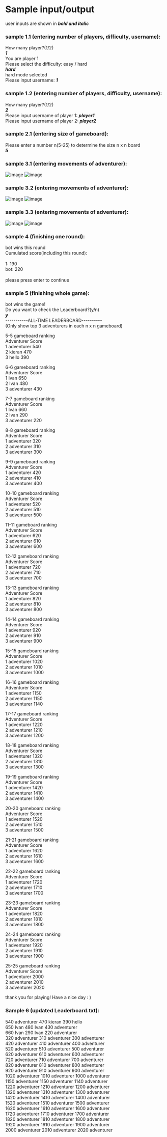 # Sample input/output
user inputs are shown in ***bold and italic***

### sample 1.1 (entering number of players, difficulty, username):

  How many player?(1/2)<br />
  ***1*** <br />
  You are player 1<br />
  Please select the difficulty: easy / hard<br />
  ***hard***<br />
  hard mode selected<br />
  Please input username: ***1***

### sample 1.2 (entering number of players, difficulty, username):

  How many player?(1/2)<br />
  ***2*** <br />
  Please input username of player 1: ***player1***<br />
  Please input username of player 2: ***player2***<br />

### sample 2.1 (entering size of gameboard):

  Please enter a number n(5-25) to determine the size n x n board<br />
  ***5***
  
### sample 3.1 (entering movements of adventurer):
![image](golden_rush_a_1.1.png)
![image](golden_rush_a_1.2.png)

### sample 3.2 (entering movements of adventurer):
![image](golden_rush_d_1.1.png)
![image](golden_rush_d_1.2.png)

### sample 3.3 (entering movements of adventurer):
![image](golden_rush_w_1.1.png)
![image](golden_rush_w_1.1.png)

### sample 4 (finishing one round):<br />

  bot wins this round<br />
  Cumulated score(including this round): <br />
  <br />
  1: 190<br />
  bot: 220<br />
  <br />
  please press enter to continue<br />

### sample 5 (finishing whole game):<br />


  bot wins the game!<br />
  Do you want to check the Leaderboard?(y/n)<br />
  ***y***<br />
  -----------ALL-TIME LEADERBOARD----------<br />
(Only show top 3 adventurers in each n x n gameboard)<br />

5-5 gameboard ranking<br />
  Adventurer       Score<br />
1  adventurer       540<br />
2      kieran       470<br />
3       hello       390<br />


6-6 gameboard ranking<br />
  Adventurer       Score<br />
1        Ivan       650<br />
2        Ivan       480<br />
3  adventurer       430<br />


7-7 gameboard ranking<br />
  Adventurer       Score<br />
1        Ivan       660<br />
2        Ivan       290<br />
3  adventurer       220<br />


8-8 gameboard ranking<br />
  Adventurer       Score<br />
1  adventurer       320<br />
2  adventurer       310<br />
3  adventurer       300<br />


9-9 gameboard ranking<br />
  Adventurer       Score<br />
1  adventurer       420<br />
2  adventurer       410<br />
3  adventurer       400<br />


10-10 gameboard ranking<br />
  Adventurer       Score<br />
1  adventurer       520<br />
2  adventurer       510<br />
3  adventurer       500<br />


11-11 gameboard ranking<br />
  Adventurer       Score<br />
1  adventurer       620<br />
2  adventurer       610<br />
3  adventurer       600<br />


12-12 gameboard ranking<br />
  Adventurer       Score<br />
1  adventurer       720<br />
2  adventurer       710<br />
3  adventurer       700<br />


13-13 gameboard ranking<br />
  Adventurer       Score<br />
1  adventurer       820<br />
2  adventurer       810<br />
3  adventurer       800<br />


14-14 gameboard ranking<br />
  Adventurer       Score<br />
1  adventurer       920<br />
2  adventurer       910<br />
3  adventurer       900<br />


15-15 gameboard ranking<br />
  Adventurer       Score<br />
1  adventurer      1020<br />
2  adventurer      1010<br />
3  adventurer      1000<br />


16-16 gameboard ranking<br />
  Adventurer       Score<br />
1  adventurer      1150<br />
2  adventurer      1150<br />
3  adventurer      1140<br />


17-17 gameboard ranking<br />
  Adventurer       Score<br />
1  adventurer      1220<br />
2  adventurer      1210<br />
3  adventurer      1200<br />


18-18 gameboard ranking<br />
  Adventurer       Score<br />
1  adventurer      1320<br />
2  adventurer      1310<br />
3  adventurer      1300<br />


19-19 gameboard ranking<br />
  Adventurer       Score<br />
1  adventurer      1420<br />
2  adventurer      1410<br />
3  adventurer      1400<br />


20-20 gameboard ranking<br />
  Adventurer       Score<br />
1  adventurer      1520<br />
2  adventurer      1510<br />
3  adventurer      1500<br />


21-21 gameboard ranking<br />
  Adventurer       Score<br />
1  adventurer      1620<br />
2  adventurer      1610<br />
3  adventurer      1600<br />


22-22 gameboard ranking<br />
  Adventurer       Score<br />
1  adventurer      1720<br />
2  adventurer      1710<br />
3  adventurer      1700<br />


23-23 gameboard ranking<br />
  Adventurer       Score<br />
1  adventurer      1820<br />
2  adventurer      1810<br />
3  adventurer      1800<br />


24-24 gameboard ranking<br />
  Adventurer       Score<br />
1  adventurer      1920<br />
2  adventurer      1910<br />
3  adventurer      1900<br />


25-25 gameboard ranking<br />
  Adventurer       Score<br />
1  adventurer      2000<br />
2  adventurer      2010<br />
3  adventurer      2020<br />


thank you for playing! Have a nice day : )

### Sample 6 (updated Leaderboard.txt):
   540     adventurer      470     kieran  390     hello<br />
   650     Ivan    480     Ivan    430     adventurer<br />
   660     Ivan    290     Ivan    220     adventurer<br />
   320     adventurer      310     adventurer      300     adventurer<br />
   420     adventurer      410     adventurer      400     adventurer<br />
   520     adventurer      510     adventurer      500     adventurer<br />
   620     adventurer      610     adventurer      600     adventurer<br />
   720     adventurer      710     adventurer      700     adventurer<br />
   820     adventurer      810     adventurer      800     adventurer<br />
   920     adventurer      910     adventurer      900     adventurer<br />
  1020    adventurer      1010    adventurer      1000    adventurer<br />
  1150    adventurer      1150    adventurer      1140    adventurer<br />
  1220    adventurer      1210    adventurer      1200    adventurer<br />
  1320    adventurer      1310    adventurer      1300    adventurer<br />
  1420    adventurer      1410    adventurer      1400    adventurer<br />
  1520    adventurer      1510    adventurer      1500    adventurer<br />
  1620    adventurer      1610    adventurer      1600    adventurer<br />
  1720    adventurer      1710    adventurer      1700    adventurer<br />
  1820    adventurer      1810    adventurer      1800    adventurer<br />
  1920    adventurer      1910    adventurer      1900    adventurer<br />
  2000    adventurer      2010    adventurer      2020    adventurer<br />
